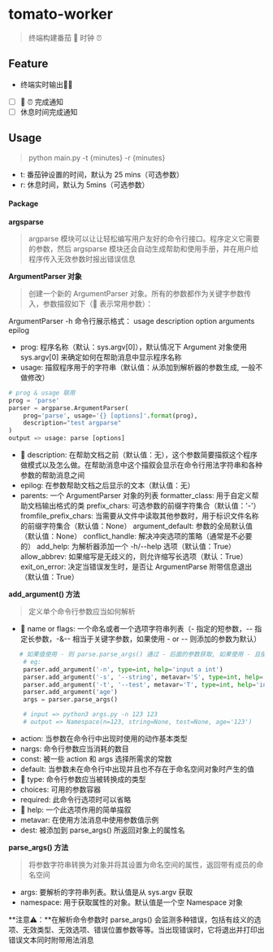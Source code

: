 # tomato-worker
> 终端构建番茄 🍅 时钟 ⏰

## Feature
- 终端实时输出🍅⏰
- [ ] 🍅 ⏰ 完成通知
- [ ] 休息时间完成通知

## Usage
> python main.py -t {minutes} -r {minutes}

- t: 番茄钟设置的时间，默认为 25 mins（可选参数）
- r: 休息时间，默认为 5mins（可选参数）

#### Package
**argsparse**
> argparse 模块可以让让轻松编写用户友好的命令行接口。程序定义它需要的参数，然后 argsparse 模块还会自动生成帮助和使用手册，并在用户给程序传入无效参数时报出错误信息

**ArgumentParser 对象**
> 创建一个新的 ArgumentParser 对象。所有的参数都作为关键字参数传入，参数描叙如下（🌟 表示常用参数）：

ArgumentParser -h 命令行展示格式：
usage
description
option arguments
epilog

- prog: 程序名称（默认：sys.argv[0]），默认情况下 Argument 对象使用 sys.argv[0] 来确定如何在帮助消息中显示程序名称
- usage: 描叙程序用于的字符串（默认值：从添加到解析器的参数生成, 一般不做修改）
```python
# prog & usage 联用
prog = 'parse'
parser = argparse.ArgumentParser(
    prog='parse', usage='{} [options]'.format(prog),
    description="test argparse"
)
output => usage: parse [options]
```
- 🌟 description: 在帮助文档之前（默认值：无），这个参数简要描叙这个程序做模式以及怎么做。在帮助消息中这个描叙会显示在命令行用法字符串和各种参数的帮助消息之间
- epilog: 在参数帮助文档之后显示的文本（默认值：无）
- parents: 一个 ArgumentParser 对象的列表
formatter_class: 用于自定义帮助文档输出格式的类
prefix_chars: 可选参数的前缀字符集合（默认值：'-'）
fromfile_prefix_chars: 当需要从文件中读取其他参数时，用于标识文件名称的前缀字符集合（默认值：None）
argument_default: 参数的全局默认值（默认值：None）
conflict_handle: 解决冲突选项的策略（通常是不必要的）
add_help: 为解析器添加一个 -h/--help 选项（默认值：True）
allow_abbrev: 如果缩写是无歧义的，则允许缩写长选项（默认：True）
exit_on_error: 决定当错误发生时，是否让 ArgumentParse 附带信息退出（默认值：True）

**add_argument() 方法**
> 定义单个命令行参数应当如何解析

- 🌟 name or flags: 一个命名或者一个选项字符串列表（- 指定的短参数，-- 指定长参数，-&-- 相当于关键字参数，如果使用 - or -- 则添加的参数为默认）
```python
   # 如果值使用 - 则 parse.parse_args() 通过 - 后面的参数获取, 如果使用 - 且使用 -- 则parse.parse_args() 通过 -- 后面指定的参数获取，如果没有使用 - or -- 则parse.parse_args() 通过 name 获取
    # eg:
    parser.add_argument('-n', type=int, help='input a int')
    parser.add_argument('-s', '--string', metavar='S', type=int, help='input a str')
    parser.add_argument('-t', '--test', metavar='T', type=int, help='input a test')
    parser.add_argument('age')
    args = parser.parse_args()

    # input => python3 args.py -n 123 123
    # output => Namespace(n=123, string=None, test=None, age='123')
```

- action: 当参数在命令行中出现时使用的动作基本类型
- nargs: 命令行参数应当消耗的数目
- const: 被一些 action 和 args 选择所需求的常数
- default: 当参数未在命令行中出现并且也不存在于命名空间对象时产生的值
- 🌟 type: 命令行参数应当被转换成的类型
- choices: 可用的参数容器
- required: 此命令行选项时可以省略
- 🌟 help: 一个此选项作用的简单描叙
- metavar: 在使用方法消息中使用参数值示例
- dest: 被添加到 parse_args() 所返回对象上的属性名

**parse_args() 方法**
> 将参数字符串转换为对象并将其设置为命名空间的属性，返回带有成员的命名空间

- args: 要解析的字符串列表。默认值是从 sys.argv 获取
- namespace: 用于获取属性的对象。默认值是一个空 Namespace 对象

**注意⚠️：**在解析命令参数时 parse_args() 会监测多种错误，包括有歧义的选项、无效类型、无效选项、错误位置参数等等。当出现错误时，它将退出并打印出错误文本同时附带用法消息
